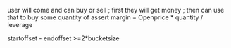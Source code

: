 user will come and can buy or sell ;
first they will get money ;
then can use that to buy some quantity of assert 
margin = Openprice * quantity / leverage 

startoffset - endoffset >=2*bucketsize
